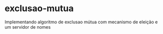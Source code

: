 # exclusao-mutua
Implementando algoritmo de exclusao mútua com mecanismo de eleição e um servidor de nomes
